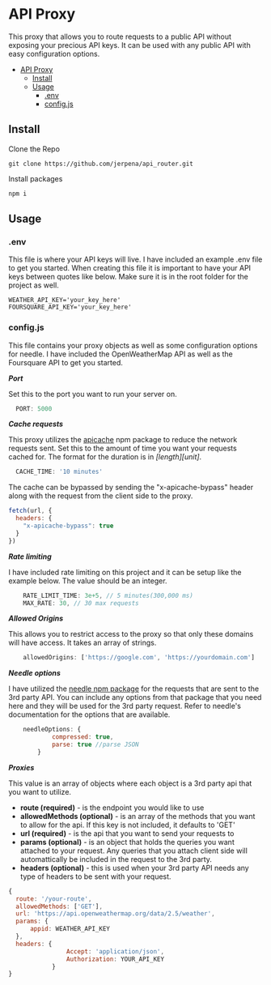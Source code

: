 # API Proxy

This proxy that allows you to route requests to a public API without exposing your precious API keys. It can be used with any public API with easy configuration options.

- [API Proxy](#api-proxy)
  - [Install](#install)
  - [Usage](#usage)
    - [.env](#env)
    - [config.js](#configjs)

## Install

Clone the Repo

```git
git clone https://github.com/jerpena/api_router.git
```

Install packages

```bash
npm i 
```

## Usage

### .env

This file is where your API keys will live. I have included an example .env file to get you started. When creating this file it is important to have your API keys between quotes like below. Make sure it is in the root folder for the project as well.

```env
WEATHER_API_KEY='your_key_here'
FOURSQUARE_API_KEY='your_key_here'
```

### config.js

This file contains your proxy objects as well as some configuration options for needle. I have included the OpenWeatherMap API as well as the Foursquare API to get you started.

***Port***

Set this to the port you want to run your server on.

```js
  PORT: 5000
```

***Cache requests***

This proxy utilizes the [apicache](https://www.npmjs.com/package/apicache) npm package to reduce the network requests sent. Set this to the amount of time you want your requests cached for. The format for the duration is in *[length][unit]*.

```js
  CACHE_TIME: '10 minutes' 
```

The cache can be bypassed by sending the "x-apicache-bypass" header along with the request from the client side to the proxy.

```js
fetch(url, {
  headers: {
    "x-apicache-bypass": true
  }
})
```

***Rate limiting***

I have included rate limiting on this project and it can be setup like the example below. The value should be an integer.

```js
    RATE_LIMIT_TIME: 3e+5, // 5 minutes(300,000 ms)
    MAX_RATE: 30, // 30 max requests
```

***Allowed Origins***

This allows you to restrict access to the proxy so that only these domains will have access. It takes an array of strings.

```js
    allowedOrigins: ['https://google.com', 'https://yourdomain.com']
```

***Needle options***

I have utilized the [needle npm package](https://www.npmjs.com/package/needle) for the requests that are sent to the 3rd party API. You can include any options from that package that you need here and they will be used for the 3rd party request. Refer to needle's documentation for the options that are available.

```js
    needleOptions: {
            compressed: true,
            parse: true //parse JSON
        }
```

***Proxies***

This value is an array of objects where each object is a 3rd party api that you want to utilize.

- **route (required)** - is the endpoint you would like to use
- **allowedMethods (optional)** - is an array of the methods that you want to allow for the api. If this key is not included, it defaults to 'GET'
- **url (required)** - is the api that you want to send your requests to
- **params (optional)** - is an object that holds the queries you want attached to your request. Any queries that you attach client side will automattically be included in the request to the 3rd party.
- **headers (optional)** - this is used when your 3rd party API needs any type of headers to be sent with your request.

```js
{
  route: '/your-route',
  allowedMethods: ['GET'],
  url: 'https://api.openweathermap.org/data/2.5/weather',
  params: {
      appid: WEATHER_API_KEY
  },
  headers: {
                Accept: 'application/json',
                Authorization: YOUR_API_KEY
            }
}
```
